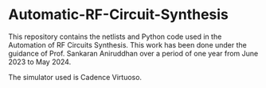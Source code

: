 # Automatic-RF-Circuit-Synthesis

This repository contains the netlists and Python code used in the Automation of RF Circuits Synthesis. This work has been done under the guidance of Prof. Sankaran Aniruddhan over a period of one year from June 2023 to May 2024.

The simulator used is Cadence Virtuoso. 
